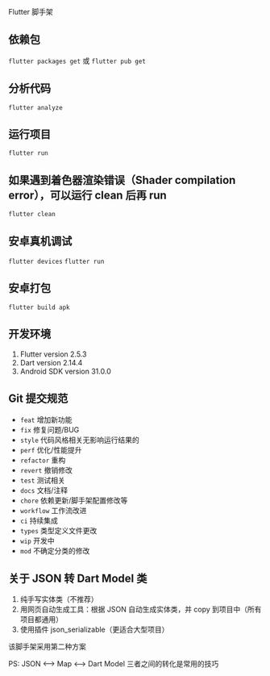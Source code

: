 Flutter 脚手架

## 依赖包

`flutter packages get` 或 `flutter pub get`

## 分析代码

`flutter analyze`

## 运行项目

`flutter run`

## 如果遇到着色器渲染错误（Shader compilation error），可以运行 clean 后再 run

`flutter clean`

## 安卓真机调试
`flutter devices`
`flutter run`

## 安卓打包
`flutter build apk`

## 开发环境

1. Flutter version 2.5.3
2. Dart version 2.14.4
3. Android SDK version 31.0.0

## Git 提交规范

- `feat` 增加新功能
- `fix` 修复问题/BUG
- `style` 代码风格相关无影响运行结果的
- `perf` 优化/性能提升
- `refactor` 重构
- `revert` 撤销修改
- `test` 测试相关
- `docs` 文档/注释
- `chore` 依赖更新/脚手架配置修改等
- `workflow` 工作流改进
- `ci` 持续集成
- `types` 类型定义文件更改
- `wip` 开发中
- `mod` 不确定分类的修改

## 关于 JSON 转 Dart Model 类

1. 纯手写实体类（不推荐）
2. 用网页自动生成工具：根据 JSON 自动生成实体类，并 copy 到项目中（所有项目都通用）
3. 使用插件 json_serializable（更适合大型项目）

该脚手架采用第二种方案

PS: JSON <——> Map <——> Dart Model 三者之间的转化是常用的技巧
